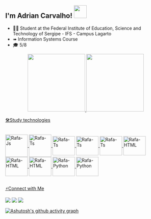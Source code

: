 ## I'm Adrian Carvalho! <img height="40em" src="https://raw.githubusercontent.com/alexnaiman/alexnaiman/master/resources/welcomeglitch.gif"/>

- 🧑‍🎓 Student at the Federal Institute of Education, Science and Technology of Sergipe - IFS - Campus Lagarto
- ➠ Information Systems Course
- 🎓 5/8 
<div align="center">
  <a href="https://github.com/AdrianCarvalhoo">
  <img height="180em" src="https://github-readme-stats.vercel.app/api?username=AdrianCarvalhoo&show_icons=true&theme=gotham&include_all_commits=true&count_private=true"/>
  <img height="180em" src="https://github-readme-stats.vercel.app/api/top-langs/?username=AdrianCarvalhoo&layout=compact&langs_count=7&theme=gotham"/>
</div>
  
  🛠Study technologies

<div style="display: inline_block"><br>
  <img align="center" alt="Rafa-Js" height="70" width="70" src="https://icongr.am/devicon/java-original-wordmark.svg?size=130&color">
  <img align="center" alt="Rafa-Ts" height="70" width="70" src="https://icongr.am/devicon/postgresql-original-wordmark.svg?size=130&color">
  <img align="center" alt="Rafa-Ts" height="60" width="70" src="https://cdn.jsdelivr.net/gh/devicons/devicon/icons/figma/figma-original.svg" />
  <img align="center" alt="Rafa-Ts" height="60" width="70" src="https://cdn.jsdelivr.net/gh/devicons/devicon/icons/javascript/javascript-original.svg" />
  <img align="center" alt="Rafa-Ts" height="60" width="70" src="https://cdn.jsdelivr.net/gh/devicons/devicon/icons/nodejs/nodejs-original.svg" />
  <img align="center" alt="Rafa-HTML" height="60" width="70" src="https://icongr.am/devicon/photoshop-line.svg?size=130&color=2970ff">
  <img align="center" alt="Rafa-HTML" height="60" width="70" src="https://icongr.am/devicon/git-original.svg?size=130&color=2970ff">
  <img align="center" alt="Rafa-HTML" height="60" width="70" src="https://cdn.jsdelivr.net/gh/devicons/devicon/icons/github/github-original-wordmark.svg" />
  <img align="center" alt="Rafa-Python" height="60" width="70" src="https://icongr.am/devicon/intellij-original.svg?size=128&color=ffffff">
  <img align="center" alt="Rafa-Python" height="60" width="70" src="https://cdn.jsdelivr.net/gh/devicons/devicon/icons/visualstudio/visualstudio-plain.svg" />
 
  ##
 
 ⚡Connect with Me
 
<div> 
  <a href="https://www.instagram.com/adriancarvalhoo/" target="_blank"><img src="https://img.shields.io/badge/-Instagram-%23E4405F?style=for-the-badge&logo=instagram&logoColor=white" target="_blank"></a>
  <a href = "mailto:adrian.araujcarvalho@gmail.com"><img src="https://img.shields.io/badge/-Gmail-%23333?style=for-the-badge&logo=gmail&logoColor=white" target="_blank"></a>
  <a href="https://github.com/AdrianCarvalhoo" target="_blank"><img src="https://img.shields.io/badge/-LinkedIn-%230077B5?style=for-the-badge&logo=linkedin&logoColor=white" target="_blank"></a> 
  
  [![Ashutosh's github activity graph](https://activity-graph.herokuapp.com/graph?username=AdrianCarvalhoo&bg_color=000000&color=98d0cd&line=174b42&point=403d3d&area=true&hide_border=true)](https://github.com/ashutosh00710/github-readme-activity-graph)
  
 
</div>

